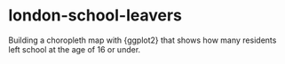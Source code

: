 # london-school-leavers
Building a choropleth map with {ggplot2} that shows how many residents left school at the age of 16 or under.
